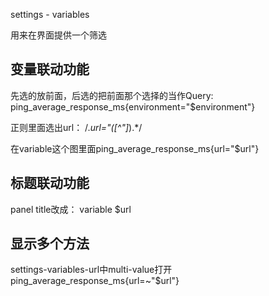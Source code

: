 settings - variables

用来在界面提供一个筛选  

## 变量联动功能

先选的放前面，后选的把前面那个选择的当作Query:  
ping_average_response_ms{environment="$environment"}  

正则里面选出url： /.*url=\"([^\"]*).*/

在variable这个图里面ping_average_response_ms{url="$url"}

## 标题联动功能

panel title改成： variable $url

## 显示多个方法

settings-variables-url中multi-value打开  
ping_average_response_ms{url=~"$url"}
